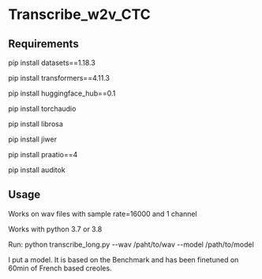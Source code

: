 # Transcribe_w2v_CTC
## Requirements
pip install datasets==1.18.3

pip install transformers==4.11.3

pip install huggingface_hub==0.1

pip install torchaudio

pip install librosa

pip install jiwer

pip install praatio==4

pip install auditok

## Usage
Works on wav files with sample rate=16000 and 1 channel 

Works with python 3.7 or 3.8 

Run: python transcribe_long.py --wav /paht/to/wav --model /path/to/model

I put a model. It is based on the Benchmark and has been finetuned on 60min of French based creoles.

